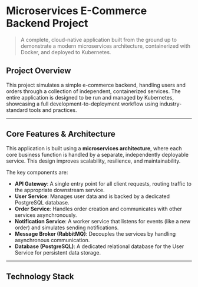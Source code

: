 # Microservices E-Commerce Backend Project

> A complete, cloud-native application built from the ground up to demonstrate a modern microservices architecture, containerized with Docker, and deployed to Kubernetes.

## Project Overview

This project simulates a simple e-commerce backend, handling users and orders through a collection of independent, containerized services. The entire application is designed to be run and managed by Kubernetes, showcasing a full development-to-deployment workflow using industry-standard tools and practices.

---

## Core Features & Architecture

This application is built using a **microservices architecture**, where each core business function is handled by a separate, independently deployable service. This design improves scalability, resilience, and maintainability.

The key components are:
* **API Gateway**: A single entry point for all client requests, routing traffic to the appropriate downstream service.
* **User Service**: Manages user data and is backed by a dedicated PostgreSQL database.
* **Order Service**: Handles order creation and communicates with other services asynchronously.
* **Notification Service**: A worker service that listens for events (like a new order) and simulates sending notifications.
* **Message Broker (RabbitMQ)**: Decouples the services by handling asynchronous communication.
* **Database (PostgreSQL)**: A dedicated relational database for the User Service for persistent data storage.

---

## Technology Stack